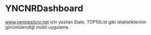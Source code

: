 # YNCNRDashboard

www.yeninesilcnr.net için yazılan Stats, TOP10List gibi istatistiklerinin görüntülendiği mobil uygulama.

